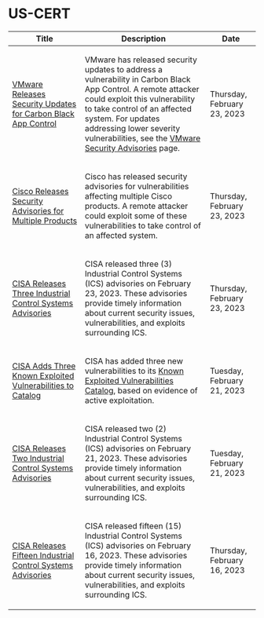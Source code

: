 

# US-CERT

 |Title|Description|Date|
 |---|---|---|
 |[VMware Releases Security Updates for Carbon Black App Control](https://www.cisa.gov/uscert/ncas/current-activity/2023/02/23/vmware-releases-security-updates-carbon-black-app-control)|<p>VMware has released security updates to address a vulnerability in Carbon Black App Control. A remote attacker could exploit this vulnerability to take control of an affected system. For updates addressing lower severity vulnerabilities, see the <a href="https://www.vmware.com/security/advisories.html">VMware Security Advisories</a> page.</p>|Thursday, February 23, 2023|
 |[Cisco Releases Security Advisories for Multiple Products](https://www.cisa.gov/uscert/ncas/current-activity/2023/02/23/cisco-releases-security-advisories-multiple-products)|<p>Cisco has released security advisories for vulnerabilities affecting multiple Cisco products. A remote attacker could exploit some of these vulnerabilities to take control of an affected system.</p>|Thursday, February 23, 2023|
 |[CISA Releases Three Industrial Control Systems Advisories](https://www.cisa.gov/uscert/ncas/current-activity/2023/02/23/cisa-releases-three-industrial-control-systems-advisories)|<p>CISA released three (3) Industrial Control Systems (ICS) advisories on February 23, 2023. These advisories provide timely information about current security issues, vulnerabilities, and exploits surrounding ICS.</p>|Thursday, February 23, 2023|
 |[CISA Adds Three Known Exploited Vulnerabilities to Catalog](https://www.cisa.gov/uscert/ncas/current-activity/2023/02/21/cisa-adds-three-known-exploited-vulnerabilities-catalog)|<p>CISA has added three new vulnerabilities to its <a href="https://www.cisa.gov/known-exploited-vulnerabilities-catalog">Known Exploited Vulnerabilities Catalog</a>, based on evidence of active exploitation.</p>|Tuesday, February 21, 2023|
 |[CISA Releases Two Industrial Control Systems Advisories](https://www.cisa.gov/uscert/ncas/current-activity/2023/02/21/cisa-releases-two-industrial-control-systems-advisories)|<p>CISA released two (2) Industrial Control Systems (ICS) advisories on February 21, 2023. These advisories provide timely information about current security issues, vulnerabilities, and exploits surrounding ICS.</p>|Tuesday, February 21, 2023|
 |[CISA Releases Fifteen Industrial Control Systems Advisories](https://www.cisa.gov/uscert/ncas/current-activity/2023/02/16/cisa-releases-fifteen-industrial-control-systems-advisories)|<p>CISA released fifteen (15) Industrial Control Systems (ICS) advisories on February 16, 2023. These advisories provide timely information about current security issues, vulnerabilities, and exploits surrounding ICS.</p>|Thursday, February 16, 2023|
 